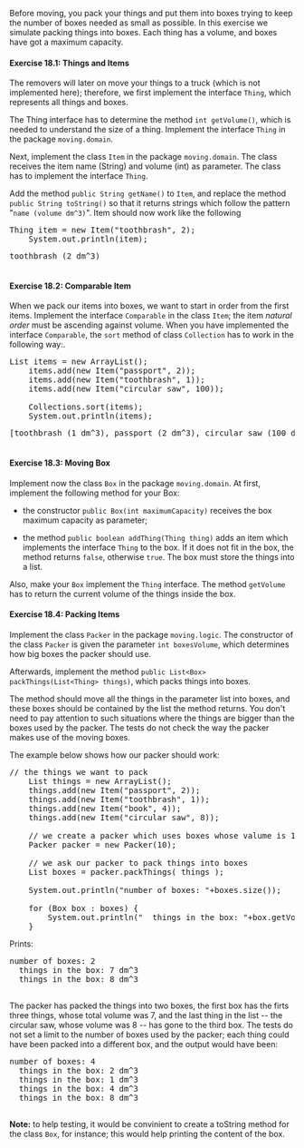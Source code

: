 Before moving, you pack your things and put them into boxes trying to keep the number of boxes needed as small as possible. In this exercise we simulate packing things into boxes. Each thing has a volume, and boxes have got a maximum capacity.

#### Exercise 18.1: Things and Items

The removers will later on move your things to a truck (which is not implemented here); therefore, we first implement the interface `Thing`, which represents all things and boxes.

The Thing interface has to determine the method `int getVolume()`, which is needed to understand the size of a thing. Implement the interface `Thing` in the package `moving.domain`.

Next, implement the class `Item` in the package `moving.domain`. The class receives the item name (String) and volume (int) as parameter. The class has to implement the interface `Thing`.

Add the method `public String getName()` to `Item`, and replace the method `public String toString()` so that it returns strings which follow the pattern "`name (volume dm^3)`". Item should now work like the following

<pre class="sh_java sh_sourceCode">
Thing item = new Item("toothbrash", 2);
    System.out.println(item);
</pre>

<pre>
toothbrash (2 dm^3)

</pre>

#### Exercise 18.2: Comparable Item

When we pack our items into boxes, we want to start in order from the first items. Implement the interface `Comparable` in the class `Item`; the item _natural order_ must be ascending against volume. When you have implemented the interface `Comparable`, the `sort` method of class `Collection` has to work in the following way:.

<pre class="sh_java sh_sourceCode">
List<Item> items = new ArrayList<Item>();
    items.add(new Item("passport", 2));
    items.add(new Item("toothbrash", 1));
    items.add(new Item("circular saw", 100));

    Collections.sort(items);
    System.out.println(items);
</pre>

<pre>
[toothbrash (1 dm^3), passport (2 dm^3), circular saw (100 dm^3)]

</pre>

#### Exercise 18.3: Moving Box

Implement now the class `Box` in the package `moving.domain`. At first, implement the following method for your Box:

* the constructor `public Box(int maximumCapacity)` receives the box maximum capacity as parameter;  

* the method `public boolean addThing(Thing thing)` adds an item which implements the interface `Thing` to the box. If it does not fit in the box, the method returns `false`, otherwise `true`. The box must store the things into a list.  

Also, make your `Box` implement the `Thing` interface. The method `getVolume` has to return the current volume of the things inside the box.

#### Exercise 18.4: Packing Items

Implement the class `Packer` in the package `moving.logic`. The constructor of the class `Packer` is given the parameter `int boxesVolume`, which determines how big boxes the packer should use.

Afterwards, implement the method `public List<Box> packThings(List<Thing> things)`, which packs things into boxes.

The method should move all the things in the parameter list into boxes, and these boxes should be contained by the list the method returns. You don't need to pay attention to such situations where the things are bigger than the boxes used by the packer. The tests do not check the way the packer makes use of the moving boxes.

The example below shows how our packer should work:

<pre class="sh_java sh_sourceCode">
// the things we want to pack
    List<Thing> things = new ArrayList<Thing>();
    things.add(new Item("passport", 2));
    things.add(new Item("toothbrash", 1));
    things.add(new Item("book", 4));
    things.add(new Item("circular saw", 8));

    // we create a packer which uses boxes whose valume is 10
    Packer packer = new Packer(10);

    // we ask our packer to pack things into boxes
    List<Box> boxes = packer.packThings( things );

    System.out.println("number of boxes: "+boxes.size());

    for (Box box : boxes) {
        System.out.println("  things in the box: "+box.getVolume()+" dm^3");
    }
</pre>

Prints:

<pre>
number of boxes: 2
  things in the box: 7 dm^3
  things in the box: 8 dm^3

</pre>

The packer has packed the things into two boxes, the first box has the firts three things, whose total volume was 7, and the last thing in the list -- the circular saw, whose volume was 8 -- has gone to the third box. The tests do not set a limit to the number of boxes used by the packer; each thing could have been packed into a different box, and the output would have been:

<pre>
number of boxes: 4
  things in the box: 2 dm^3
  things in the box: 1 dm^3
  things in the box: 4 dm^3
  things in the box: 8 dm^3

</pre>

**Note:** to help testing, it would be convinient to create a toString method for the class `Box`, for instance; this would help printing the content of the box.